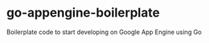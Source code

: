 go-appengine-boilerplate
========================

Boilerplate code to start developing on Google App Engine using Go
